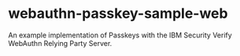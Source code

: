 # webauthn-passkey-sample-web
An example implementation of Passkeys with the IBM Security Verify WebAuthn Relying Party Server.
